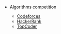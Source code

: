 - Algorithms competition

    - [Codeforces](codeforces.com)
    - [HackerRank](hackerrank.com)
    - [TopCoder](topcoder.com)

